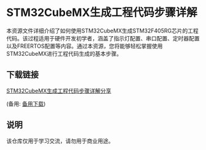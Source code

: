 # STM32CubeMX生成工程代码步骤详解

本资源文件详细介绍了如何使用STM32CubeMX生成STM32F405RG芯片的工程代码。该过程适用于硬件开发初学者，涵盖了指示灯配置、串口配置、定时器配置以及FREERTOS配置等内容。通过本资源，您将能够轻松掌握使用STM32CubeMX进行工程代码生成的基本步骤。

## 下载链接
[STM32CubeMX生成工程代码步骤详解分享](https://pan.quark.cn/s/4058c1d872bd) 

(备用: [备用下载](https://pan.baidu.com/s/1fS0Xv43j4QKdgxXlilYlLQ?pwd=1234))

## 说明

该仓库仅用于学习交流，请勿用于商业用途。

